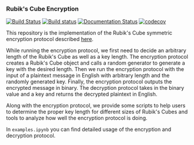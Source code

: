 ### Rubik's Cube Encryption
[![Build Status](https://travis-ci.com/Weiqi97/Cube-Crypto.svg?branch=master)](https://travis-ci.com/Weiqi97/Cube-Crypto)
[![Build status](https://ci.appveyor.com/api/projects/status/5le32990x1837tg4/branch/master?svg=true)](https://ci.appveyor.com/project/Weiqi97/cube-crypto/branch/master)
[![Documentation Status](https://readthedocs.org/projects/pydocs/badge/?version=latest)](https://pydocs.readthedocs.io/en/latest/?badge=latest)
[![codecov](https://codecov.io/gh/Weiqi97/Cube-Crypto/branch/master/graph/badge.svg)](https://codecov.io/gh/Weiqi97/Cube-Crypto)

This repository is the implementation of the Rubik's Cube symmetric encryption protocol described [here](https://github.com/Weiqi97/Honor-Thesis).

While running the encryption protocol, we first need to decide an arbitrary length of the Rubik's Cube as well as a key length. The encryption protocol creates a Rubik's Cube object and calls a random generator to generate a key with the desired length. Then we run the encryption protocol with the input of a plaintext message in English with arbitrary length and the randomly generated key. Finally, the encryption protocol outputs the encrypted message in binary. The decryption protocol takes in the binary value and a key and returns the decrypted plaintext in English.

Along with the encryption protocol, we provide some scripts to help users to determine the proper key length for different sizes of Rubik's Cubes and tools to analyze how well the encryption protocol is doing.

In `examples.ipynb` you can find detailed usage of the encryption and decryption protocol.
